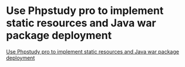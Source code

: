 # Use Phpstudy pro to implement static resources and Java war package deployment
[Use Phpstudy pro to implement static resources and Java war package deployment](https://aiwithcloud.com/2022/09/16/use_phpstudy_pro_to_implement_static_resources_and_java_war_package_deployment/)